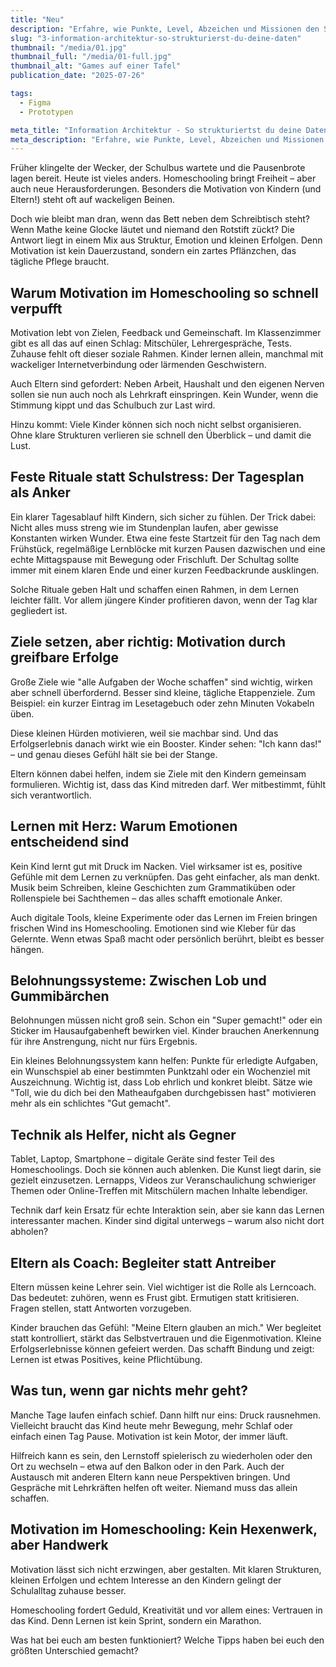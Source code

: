 ```yaml
---
title: "Neu"
description: "Erfahre, wie Punkte, Level, Abzeichen und Missionen den Schulalltag spannender machen, die Motivation erhöhen und den Lernerfolg mit spielerischen Elementen fördern."
slug: "3-information-architektur-so-strukturierst-du-deine-daten"
thumbnail: "/media/01.jpg"
thumbnail_full: "/media/01-full.jpg"
thumbnail_alt: "Games auf einer Tafel"
publication_date: "2025-07-26"

tags:
  - Figma
  - Prototypen

meta_title: "Information Architektur - So strukturiertst du deine Daten"
meta_description: "Erfahre, wie Punkte, Level, Abzeichen und Missionen den Schulalltag spannender machen, die Motivation erhöhen und den Lernerfolg mit spielerischen Elementen fördern."
---
```


Früher klingelte der Wecker, der Schulbus wartete und die Pausenbrote lagen bereit. Heute ist vieles anders. Homeschooling bringt Freiheit – aber auch neue Herausforderungen. Besonders die Motivation von Kindern (und Eltern!) steht oft auf wackeligen Beinen.

Doch wie bleibt man dran, wenn das Bett neben dem Schreibtisch steht? Wenn Mathe keine Glocke läutet und niemand den Rotstift zückt? Die Antwort liegt in einem Mix aus Struktur, Emotion und kleinen Erfolgen. Denn Motivation ist kein Dauerzustand, sondern ein zartes Pflänzchen, das tägliche Pflege braucht.

## Warum Motivation im Homeschooling so schnell verpufft

Motivation lebt von Zielen, Feedback und Gemeinschaft. Im Klassenzimmer gibt es all das auf einen Schlag: Mitschüler, Lehrergespräche, Tests. Zuhause fehlt oft dieser soziale Rahmen. Kinder lernen allein, manchmal mit wackeliger Internetverbindung oder lärmenden Geschwistern.

Auch Eltern sind gefordert: Neben Arbeit, Haushalt und den eigenen Nerven sollen sie nun auch noch als Lehrkraft einspringen. Kein Wunder, wenn die Stimmung kippt und das Schulbuch zur Last wird.

Hinzu kommt: Viele Kinder können sich noch nicht selbst organisieren. Ohne klare Strukturen verlieren sie schnell den Überblick – und damit die Lust.

## Feste Rituale statt Schulstress: Der Tagesplan als Anker

Ein klarer Tagesablauf hilft Kindern, sich sicher zu fühlen. Der Trick dabei: Nicht alles muss streng wie im Stundenplan laufen, aber gewisse Konstanten wirken Wunder. Etwa eine feste Startzeit für den Tag nach dem Frühstück, regelmäßige Lernblöcke mit kurzen Pausen dazwischen und eine echte Mittagspause mit Bewegung oder Frischluft. Der Schultag sollte immer mit einem klaren Ende und einer kurzen Feedbackrunde ausklingen.

Solche Rituale geben Halt und schaffen einen Rahmen, in dem Lernen leichter fällt. Vor allem jüngere Kinder profitieren davon, wenn der Tag klar gegliedert ist.

## Ziele setzen, aber richtig: Motivation durch greifbare Erfolge

Große Ziele wie "alle Aufgaben der Woche schaffen" sind wichtig, wirken aber schnell überfordernd. Besser sind kleine, tägliche Etappenziele. Zum Beispiel: ein kurzer Eintrag im Lesetagebuch oder zehn Minuten Vokabeln üben.

Diese kleinen Hürden motivieren, weil sie machbar sind. Und das Erfolgserlebnis danach wirkt wie ein Booster. Kinder sehen: "Ich kann das!" – und genau dieses Gefühl hält sie bei der Stange.

Eltern können dabei helfen, indem sie Ziele mit den Kindern gemeinsam formulieren. Wichtig ist, dass das Kind mitreden darf. Wer mitbestimmt, fühlt sich verantwortlich.

## Lernen mit Herz: Warum Emotionen entscheidend sind

Kein Kind lernt gut mit Druck im Nacken. Viel wirksamer ist es, positive Gefühle mit dem Lernen zu verknüpfen. Das geht einfacher, als man denkt. Musik beim Schreiben, kleine Geschichten zum Grammatiküben oder Rollenspiele bei Sachthemen – das alles schafft emotionale Anker.

Auch digitale Tools, kleine Experimente oder das Lernen im Freien bringen frischen Wind ins Homeschooling. Emotionen sind wie Kleber für das Gelernte. Wenn etwas Spaß macht oder persönlich berührt, bleibt es besser hängen.

## Belohnungssysteme: Zwischen Lob und Gummibärchen

Belohnungen müssen nicht groß sein. Schon ein "Super gemacht!" oder ein Sticker im Hausaufgabenheft bewirken viel. Kinder brauchen Anerkennung für ihre Anstrengung, nicht nur fürs Ergebnis.

Ein kleines Belohnungssystem kann helfen: Punkte für erledigte Aufgaben, ein Wunschspiel ab einer bestimmten Punktzahl oder ein Wochenziel mit Auszeichnung. Wichtig ist, dass Lob ehrlich und konkret bleibt. Sätze wie "Toll, wie du dich bei den Matheaufgaben durchgebissen hast" motivieren mehr als ein schlichtes "Gut gemacht".

## Technik als Helfer, nicht als Gegner

Tablet, Laptop, Smartphone – digitale Geräte sind fester Teil des Homeschoolings. Doch sie können auch ablenken. Die Kunst liegt darin, sie gezielt einzusetzen. Lernapps, Videos zur Veranschaulichung schwieriger Themen oder Online-Treffen mit Mitschülern machen Inhalte lebendiger.

Technik darf kein Ersatz für echte Interaktion sein, aber sie kann das Lernen interessanter machen. Kinder sind digital unterwegs – warum also nicht dort abholen?

## Eltern als Coach: Begleiter statt Antreiber

Eltern müssen keine Lehrer sein. Viel wichtiger ist die Rolle als Lerncoach. Das bedeutet: zuhören, wenn es Frust gibt. Ermutigen statt kritisieren. Fragen stellen, statt Antworten vorzugeben.

Kinder brauchen das Gefühl: "Meine Eltern glauben an mich." Wer begleitet statt kontrolliert, stärkt das Selbstvertrauen und die Eigenmotivation. Kleine Erfolgserlebnisse können gefeiert werden. Das schafft Bindung und zeigt: Lernen ist etwas Positives, keine Pflichtübung.

## Was tun, wenn gar nichts mehr geht?

Manche Tage laufen einfach schief. Dann hilft nur eins: Druck rausnehmen. Vielleicht braucht das Kind heute mehr Bewegung, mehr Schlaf oder einfach einen Tag Pause. Motivation ist kein Motor, der immer läuft.

Hilfreich kann es sein, den Lernstoff spielerisch zu wiederholen oder den Ort zu wechseln – etwa auf den Balkon oder in den Park. Auch der Austausch mit anderen Eltern kann neue Perspektiven bringen. Und Gespräche mit Lehrkräften helfen oft weiter. Niemand muss das allein schaffen.

## Motivation im Homeschooling: Kein Hexenwerk, aber Handwerk

Motivation lässt sich nicht erzwingen, aber gestalten. Mit klaren Strukturen, kleinen Erfolgen und echtem Interesse an den Kindern gelingt der Schulalltag zuhause besser.

Homeschooling fordert Geduld, Kreativität und vor allem eines: Vertrauen in das Kind. Denn Lernen ist kein Sprint, sondern ein Marathon.

Was hat bei euch am besten funktioniert? Welche Tipps haben bei euch den größten Unterschied gemacht?
